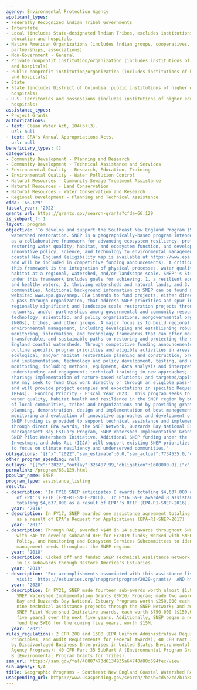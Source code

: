 ```yaml
---
agency: Environmental Protection Agency
applicant_types:
- Federally Recognized lndian Tribal Governments
- Interstate
- Local (includes State-designated lndian Tribes, excludes institutions of higher
  education and hospitals
- Native American Organizations (includes lndian groups, cooperatives, corporations,
  partnerships, associations)
- Non-Government - General
- Private nonprofit institution/organization (includes institutions of higher education
  and hospitals)
- Public nonprofit institution/organization (includes institutions of higher education
  and hospitals)
- State
- State (includes District of Columbia, public institutions of higher education and
  hospitals)
- U.S. Territories and possessions (includes institutions of higher education and
  hospitals)
assistance_types:
- Project Grants
authorizations:
- text: Clean Water Act, 104(b)(3).
  url: null
- text: EPA's Annual Appropriations Acts.
  url: null
beneficiary_types: []
categories:
- Community Development - Planning and Research
- Community Development - Technical Assistance and Services
- Environmental Quality - Research, Education, Training
- Environmental Quality - Water Pollution Control
- Natural Resources - Community Sewage Treatment Assistance
- Natural Resources - Land Conservation
- Natural Resources - Water Conservation and Research
- Regional Development - Planning and Technical Assistance
cfda: '66.129'
fiscal_year: '2022'
grants_url: https://grants.gov/search-grants?cfda=66.129
is_subpart_f: 1
layout: program
objective: 'To develop and support the Southeast New England Program (SNEP) for coastal
  watershed restoration. SNEP is a geographically-based program intended to serve
  as a collaborative framework for advancing ecosystem resiliency, protecting and
  restoring water quality, habitat, and ecosystem function, and developing and applying
  innovative policy, science, and technology to environmental management in southeast
  coastal New England (eligibility map is available at https://www.epa.gov/snep/background-information-southeast-new-england-program
  and will be included in competitive funding announcements). A critical aspect of
  this framework is the integration of physical processes, water quality, and critical
  habitat at a regional, watershed, and/or landscape scale. SNEP''s Strategic Plan
  under this framework includes goals for achieving, 1. a resilient ecosystem of safe
  and healthy waters, 2. thriving watersheds and natural lands, and 3. sustainable
  communities. Additional background information on SNEP can be found at the following
  website: www.epa.gov/snep. EPA intends to fund projects, either directly or via
  a pass-through organization, that address SNEP priorities and spur investments in
  regionally significant and landscape scale restoration projects through projects,
  networks, and/or partnerships among governmental and community resource managers,
  technology, scientific, and policy organizations, nongovernmental organizations
  (NGOs), tribes, and other groups. A major focus is to build regional capacity for
  environmental management, including developing and establishing robust institutional,
  monitoring, information, and technology frameworks that can offer more effective,
  transferable, and sustainable paths to restoring and protecting the southeast New
  England coastal watersheds. Through competitive funding announcements, EPA will
  outline specific program priorities and eligible activities in areas such as environmental,
  ecological, and/or habitat restoration planning and construction; ordinance adoption
  and implementation; technology and policy development, testing, and adoption; financing;
  monitoring, including methods, equipment, data analysis and interpretation; public
  understanding and engagement; technical training in new approaches; information
  sharing; implementation of nature-based solutions; and targeted/applied research.
  EPA may seek to fund this work directly or through an eligible pass-through organization
  and will provide project examples and expectations in specific Request for Applications
  (RFAs).  Funding Priority - Fiscal Year 2023:  This program seeks to restore improve
  water quality, habitat health and resilience in the SNEP region by building capacity
  of local communities, tribes and organizations and by providing grants to support
  planning, demonstration, design and implementation of best management practices,
  monitoring and evaluation of innovative approaches and development of new technologies.
  SNEP funding is provided to support technical assistance and implementation grants
  through direct EPA awards, the SNEP Network, Buzzards Bay National Estuary Program,
  Narragansett Bay Estuary Program, SNEP Watershed Implementation Grants and/or a
  SNEP Pilot Watersheds Initiative. Additional SNEP funding under the  Infrastructure,
  Investment and Jobs Act (IIJA) will support existing SNEP priorities and will begin
  to focus on climate resiliency and underserved communities.'
obligations: '[{"x":"2022","sam_estimate":0.0,"sam_actual":7734535.0,"usa_spending_actual":6211475.0},{"x":"2023","sam_estimate":8025614.0,"sam_actual":0.0,"usa_spending_actual":8106979.0},{"x":"2024","sam_estimate":0.0,"sam_actual":0.0,"usa_spending_actual":4441301.0}]'
other_program_spending: null
outlays: '[{"x":"2022","outlay":326487.99,"obligation":1600000.0},{"x":"2023","outlay":867595.96,"obligation":3725341.0},{"x":"2024","outlay":5404.4,"obligation":3024926.0}]'
permalink: /program/66.129.html
popular_name: SNEP
program_type: assistance_listing
results:
- description: 'In FY16 SNEP anticipates 8 awards totaling $4,637,000 as a result
    of EPA''s RFIP (EPA-R1-SNEP-2016).  In FY16 SNEP awarded 8 assistance agreements
    totaling $4,637,000 as a result of EPA''s RFIP (EPA-R1-SNEP-2016). '
  year: '2016'
- description: In FY17, SNEP awarded one assistance agreement totaling $3,945,172
    as a result of EPA’s Request for Applications (EPA-R1-SNEP-2017)
  year: '2017'
- description: Through RAE, awarded >$4M in 14 subawards throughout SNEP region; worked
    with RAE to develop subaward RFP for FY2019 funds; Worked with SNEP Steering,
    Policy, and Monitoring and Ecosystem Services Subcommittees to identify key environmental
    management needs throughout the SNEP region.
  year: '2018'
- description: Kicked off and funded SNEP Technical Assistance Network; Awarded $2.3M
    in 13 subawards through Restore America's Estuaries.
  year: '2019'
- description: 'For accomplishments associated with this assistance listing, please
    visit:  https://estuaries.org/snepgrantprogram/2020-grants/  AND https://www.epa.gov/snep.'
  year: '2020'
- description: In FY21, SNEP made fourteen sub-awards worth almost $1.9M through the
    SNEP Watershed Implementation Grants (SWIG) Program; made two awards to the Narragansett
    Bay and Buzzards Bay National Estuary Programs worth $250,000 each; supported
    nine technical assistance projects through the SNEP Network; and awarded four
    SNEP Pilot Watershed Initiative awards, each worth $750,000 ($150,000/year for
    five years) over the next five years. Additionally, SNEP began a new award to
    fund the SWIG for the coming five years, worth $15M.
  year: '2021'
rules_regulations: 2 CFR 200 and 1500 (EPA Uniform Administrative Requirements, Cost
  Principles, and Audit Requirements for Federal Awards); 40 CFR Part 33 (Participation
  by Disadvantaged Business Enterprises in United States Environmental Protection
  Agency Programs); 40 CFR Part 35 SubPart A (Environmental Program Grants) or SubPart
  B (Environmental Program Grants for Tribes).
sam_url: https://sam.gov/fal/46887473d6134935a64740d88d594fec/view
sub-agency: N/A
title: Geographic Programs - Southeast New England Coastal Watershed Restoration Program
usaspending_url: https://www.usaspending.gov/search/?hash=cd5e2cd2b1a889ec6f05d8e92ba97b24
---
```

